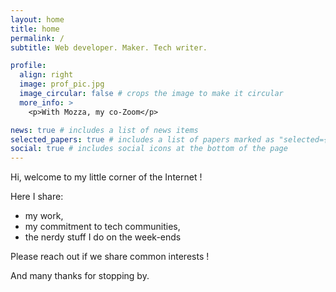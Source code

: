 ```yaml
---
layout: home
title: home
permalink: /
subtitle: Web developer. Maker. Tech writer.

profile:
  align: right
  image: prof_pic.jpg
  image_circular: false # crops the image to make it circular
  more_info: >
    <p>With Mozza, my co-Zoom</p>

news: true # includes a list of news items
selected_papers: true # includes a list of papers marked as "selected={true}"
social: true # includes social icons at the bottom of the page
---
```


<p class="h5">Hi, welcome to my little corner of the Internet !</p>
<p>Here I share:
  <ul>
    <li>my work,</li>
    <li>my commitment to tech communities,</li>
    <li>the nerdy stuff I do on the week-ends</li>
  </ul>
</p>
<p>Please reach out if we share common interests !</p>
<p class="h6">And many thanks for stopping by.</p>
